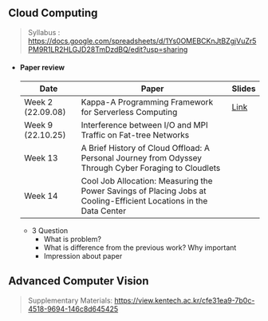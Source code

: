 ## Cloud Computing

> Syllabus : https://docs.google.com/spreadsheets/d/1Ys0OMEBCKnJtBZgjVuZr5PM9R1LR2HLGJD28TmDzdBQ/edit?usp=sharing

- #### Paper review

  | Date              | Paper                                                        | Slides                                                       |
  | ----------------- | ------------------------------------------------------------ | ------------------------------------------------------------ |
  | Week 2 (22.09.08) | Kappa-A Programming Framework for Serverless Computing       | [Link](https://docs.google.com/presentation/d/1aA12ciK7-HS2VAyBbgx_lIxT39fLgBdT7OEoKc8i8v8/edit?usp=sharing) |
  | Week 9 (22.10.25) | Interference between I/O and MPI Traffic on Fat-tree Networks |                                                              |
  | Week 13           | A Brief History of Cloud Offload: A Personal Journey from Odyssey Through Cyber Foraging to Cloudlets |                                                              |
  | Week 14           | Cool Job Allocation: Measuring the Power Savings of Placing Jobs at Cooling-Efficient Locations in the Data Center |                                                              |

  - 3 Question
    - What is problem?
    - What is difference from the previous work? Why important
    - Impression about paper

  

## Advanced Computer Vision

> Supplementary Materials: https://view.kentech.ac.kr/cfe31ea9-7b0c-4518-9694-146c8d645425





